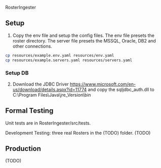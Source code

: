 RosterIngester

## Setup
1. Copy the env file and setup the config files. The env file presets the roster directory. The server file presets the MSSQL, Oracle, DB2 and other connections.
 ```bash
 cp resources/example.env.yaml resources/env.yaml
 cp resources/example.servers.yaml resources/servers.yaml
 ```

### Setup DB
2. Download the JDBC Driver https://www.microsoft.com/en-us/download/details.aspx?id=11774
and copy the sqljdbc_auth.dll to C:\Program Files\Java\jre_Version\bin

## Formal Testing
Unit tests are in RosterIngester/src/tests.

Development Testing: three real Rosters in the (TODO) folder.
(TODO)

## Production
(TODO)
